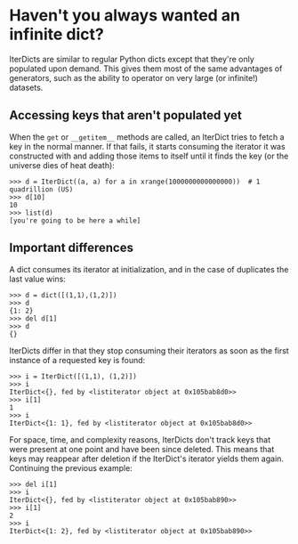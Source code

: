 # Haven't you always wanted an infinite dict?

IterDicts are similar to regular Python dicts except that they're only
populated upon demand. This gives them most of the same advantages of
generators, such as the ability to operator on very large (or infinite!)
datasets.

## Accessing keys that aren't populated yet

When the `get` or `__getitem__` methods are called, an IterDict tries to
fetch a key in the normal manner. If that fails, it starts consuming the
iterator it was constructed with and adding those items to itself until
it finds the key (or the universe dies of heat death):

    >>> d = IterDict((a, a) for a in xrange(1000000000000000))  # 1 quadrillion (US)
    >>> d[10]
    10
    >>> list(d)
    [you're going to be here a while]

## Important differences

A dict consumes its iterator at initialization, and in the case of duplicates
the last value wins:

    >>> d = dict([(1,1),(1,2)])
    >>> d
    {1: 2}
    >>> del d[1]
    >>> d
    {}

IterDicts differ in that they stop consuming their iterators as soon as the
first instance of a requested key is found:

    >>> i = IterDict([(1,1), (1,2)])
    >>> i
    IterDict<{}, fed by <listiterator object at 0x105bab8d0>>
    >>> i[1]
    1
    >>> i
    IterDict<{1: 1}, fed by <listiterator object at 0x105bab8d0>>

For space, time, and complexity reasons, IterDicts don't track keys that were
present at one point and have been since deleted. This means that keys may
reappear after deletion if the IterDict's iterator yields them again.
Continuing the previous example:

    >>> del i[1]
    >>> i
    IterDict<{}, fed by <listiterator object at 0x105bab890>>
    >>> i[1]
    2
    >>> i
    IterDict<{1: 2}, fed by <listiterator object at 0x105bab890>>

